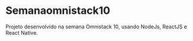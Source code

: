 # Semanaomnistack10
Projeto desenvolvido na semana Omnistack 10, usando NodeJs, ReactJS e React Native.
